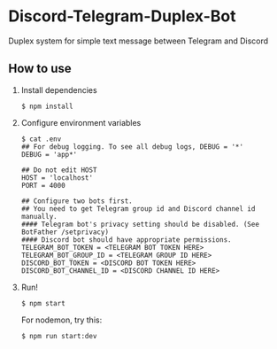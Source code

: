 # Discord-Telegram-Duplex-Bot
Duplex system for simple text message between Telegram and Discord

## How to use
1. 
    Install dependencies
    ```
    $ npm install
    ```
2.
    Configure environment variables
    ``` shell script
    $ cat .env
    ## For debug logging. To see all debug logs, DEBUG = '*'
    DEBUG = 'app*'
   
    ## Do not edit HOST 
    HOST = 'localhost'
    PORT = 4000
   
    ## Configure two bots first.
    ## You need to get Telegram group id and Discord channel id manually.
    #### Telegram bot's privacy setting should be disabled. (See BotFather /setprivacy)
    #### Discord bot should have appropriate permissions.  
    TELEGRAM_BOT_TOKEN = <TELEGRAM BOT TOKEN HERE>
    TELEGRAM_BOT_GROUP_ID = <TELEGRAM GROUP ID HERE>
    DISCORD_BOT_TOKEN = <DISCORD BOT TOKEN HERE>
    DISCORD_BOT_CHANNEL_ID = <DISCORD CHANNEL ID HERE>
    ```

3.
    Run!
    ```
    $ npm start 
    ``` 
    For nodemon, try this:
    ```
    $ npm run start:dev
    ``` 
